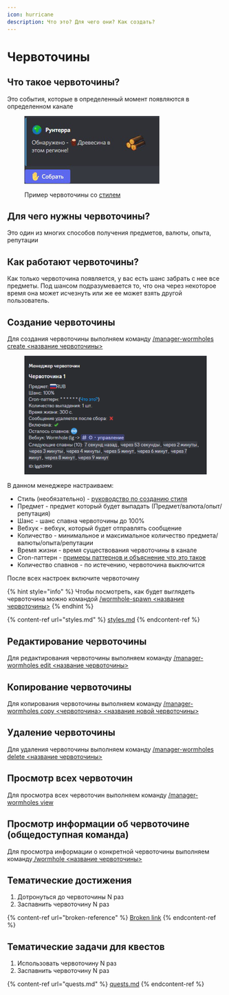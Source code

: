 ```yaml
---
icon: hurricane
description: Что это? Для чего они? Как создать?
---
```


# Червоточины

## Что такое червоточины?

Это события, которые в определенный момент появляются в определенном канале

<figure><img src="../.gitbook/assets/image (33).png" alt=""><figcaption><p>Пример червоточины со <a href="styles.md">стилем</a></p></figcaption></figure>

## Для чего нужны червоточины?

Это один из многих способов получения предметов, валюты, опыта, репутации

## Как работают червоточины?

Как только червоточина появляется, у вас есть шанс забрать с нее все предметы. Под шансом подразумевается то, что она через некоторое время она может исчезнуть или же ее может взять другой пользователь.

## Создание червоточины

Для создания червоточины выполняем команду [/manager-wormholes create <название червоточины>](../commands/admins.md)

<figure><img src="../.gitbook/assets/image (32).png" alt=""><figcaption></figcaption></figure>

В данном менеджере настраиваем:&#x20;

* Стиль (необязательно) - [руководство по созданию стиля](styles.md)
* Предмет - предмет который будет выпадать (Предмет/валюта/опыт/репутация)
* Шанс - шанс спавна червоточины до 100%
* Вебхук - вебхук, который будет отправлять сообщение
* Количество - минимальное и максимальное количество предмета/валюты/опыта/репутации
* Время жизни - время существования червоточины в канале
* Cron-паттерн - [примеры паттернов и объяснение что это такое](cron-patterns.md)
* Количество спавнов - по истечению, червоточина выключится

После всех настроек включите червоточину

{% hint style="info" %}
Чтобы посмотреть, как будет выглядеть червоточина можно командой [/wormhole-spawn <название червоточины>](../commands/admins.md)
{% endhint %}

{% content-ref url="styles.md" %}
[styles.md](styles.md)
{% endcontent-ref %}

## Редактирование червоточины

Для редактирования червоточины выполняем команду [/manager-wormholes edit <название червоточины>](../commands/admins.md)

## Копирование червоточины

Для копирования червоточины выполняем команду [/manager-wormholes copy <червоточина> <название новой червоточины>](../commands/admins.md)

## Удаление червоточины

Для удаления червоточины выполняем команду [/manager-wormholes delete <название червоточины>](../commands/admins.md)

## Просмотр всех червоточин

Для просмотра всех червоточин выполняем команду [/manager-wormholes view](../commands/admins.md)

## Просмотр информации об червоточине (общедоступная команда)

Для просмотра информации о конкретной червоточины выполняем команду[ /wormhole <название червоточины>](../commands/general.md)

## Тематические достижения

1. Дотронуться до червоточины N раз
2. Заспавнить червоточину N раз

{% content-ref url="broken-reference" %}
[Broken link](broken-reference)
{% endcontent-ref %}

## Тематические задачи для квестов

1. Использовать червоточину N раз
2. Заспавнить червоточину N раз

{% content-ref url="quests.md" %}
[quests.md](quests.md)
{% endcontent-ref %}
